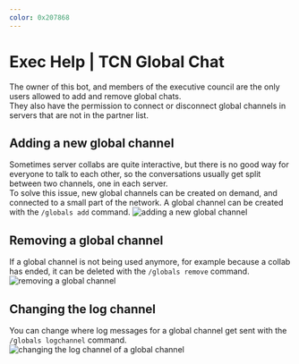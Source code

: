 ```yaml
---
color: 0x207868
---
```


# Exec Help | TCN Global Chat

The owner of this bot, and members of the executive council are the only users allowed to add and remove global chats.\
They also have the permission to connect or disconnect global channels in servers that are not in the partner list.

## Adding a new global channel
Sometimes server collabs are quite interactive, but there is no good way for everyone to talk to each other, so the conversations usually get split between two channels, one in each server.\
To solve this issue, new global channels can be created on demand, and connected to a small part of the network. A global channel can be created with the `/globals add` command.
![adding a new global channel](https://i.ibb.co/RY7NLFh/add-Global.gif)

## Removing a global channel
If a global channel is not being used anymore, for example because a collab has ended, it can be deleted with the `/globals remove` command.
![removing a global channel](https://i.ibb.co/GCR39Sb/remove-Global.gif)


## Changing the log channel
You can change where log messages for a global channel get sent with the `/globals logchannel` command. 
![changing the log channel of a global channel](https://i.ibb.co/gTQVc6W/logchannel.gif)